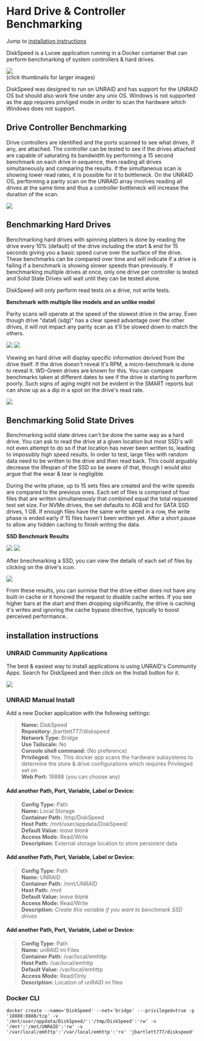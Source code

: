 # Hard Drive & Controller Benchmarking

Jump to [installation instructions](#installation-instructions)

DiskSpeed is a Lucee application running in a Docker container that can perform benchmarking of system controllers & hard drives.

<a href="https://www.strangejourney.net/github/diskspeed/DiskSpeed_Main.png" target="_blank"><img src="https://www.strangejourney.net/github/diskspeed/DiskSpeed_Main_thumb.png"></a><br>
(click thumbnails for larger images)

DiskSpeed was designed to run on UNRAID and has support for the UNRAID OS but should also work fine under any unix OS. Windows is not supported as the app requires privliged mode in order to scan the hardware which Windows does not support.

## Drive Controller Benchmarking
Drive controllers are identified and the ports scanned to see what drives, if any, are attached. The controller can be tested to see if the drives attached are capable of saturating its bandwidth by performing a 15 second benchmark on each drive in sequence,
then reading all drives simultaneously and comparing the results. If the simultaneous scan is showing lower read rates, it is possible for it to bottleneck. On the UNRAID OS, performing a parity scan on the UNRAID array involves reading all drives at the same
time and thus a controller bottleneck will increase the duration of the scan.

<a href="https://www.strangejourney.net/github/diskspeed/Controller_Benchmark.png" target="_blank"><img src="https://www.strangejourney.net/github/diskspeed/Controller_Benchmark_thumb.png"></a>

## Benchmarking Hard Drives

Benchmarking hard drives with spinning platters is done by reading the drive every 10% (default) of the drive including the start & end for 15 seconds giving you a basic speed curve over the surface of the drive. These benchmarks can be compared over time
and will indicate if a drive is failing if a benchmark is showing slower speeds than previously. If benchmarking multiple drives at once, only one drive per controller is tested and Solid State Drives will wait until they can be tested alone.

DiskSpeed will only perform read tests on a drive, not write tests.

**Benchmark with multiple like models and an unlike model**

Parity scans will operate at the speed of the slowest drive in the array. Even though drive "data6 (sdg)" has a clear speed advantage over the other drives, it will not impact any parity scan as it'll be slowed down to match the others.

<a href="https://www.strangejourney.net/github/diskspeed/SpinnerBenchmark1.png" target="_blank"><img src="https://www.strangejourney.net/github/diskspeed/SpinnerBenchmark1_thumb.png"></a>
<a href="https://www.strangejourney.net/github/diskspeed/SpinnerBenchmark3.png" target="_blank"><img src="https://www.strangejourney.net/github/diskspeed/SpinnerBenchmark3_thumb.png"></a>

Viewing an hard drive will display specific information derived from the drive itself. If the drive doesn't reveal it's RPM, a micro-benchmark is done to reveal it. WD-Green drives are known for this.
You can compare benchmarks taken at different dates to see if the drive is starting to perform poorly. Such signs of aging might not be evident in the SMART reports but can show up as a dip in a spot on the drive's read rate.

<a href="https://www.strangejourney.net/github/diskspeed/SpinnerBenchmark2.png" target="_blank"><img src="https://www.strangejourney.net/github/diskspeed/SpinnerBenchmark2_thumb.png"></a>

## Benchmarking Solid State Drives

Benchmarking solid state drives can't be done the same way as a hard drive. You can ask to read the drive at a given location but most SSD's will not even attempt to do so if that location has never been written to, leading to impossibly high speed results.
In order to test, large files with random data need to be written to the drive and then read back. This could arguably decrease the lifespan of the SSD so be aware of that, though I would also argue that the wear & tear is negligible.

During the write phase, up to 15 sets files are created and the write speeds are compared to the previous ones. Each set of files is comprised of four files that are written simultaneously that combined equal the total requested test set size. For NVMe drives,
the set defaults to 4GB and for SATA SSD drives, 1 GB. If enough files have the same write speed in a row, the write phase is ended early if 15 files haven't been written yet. After a short pause to allow any hidden caching to finish writing the data.

**SSD Benchmark Results**

<a href="https://www.strangejourney.net/github/diskspeed/SSDBenchmark1.png" target="_blank"><img src="https://www.strangejourney.net/github/diskspeed/SSDBenchmark1_thumb.png"></a>
<a href="https://www.strangejourney.net/github/diskspeed/SSDBenchmark2.png" target="_blank"><img src="https://www.strangejourney.net/github/diskspeed/SSDBenchmark2_thumb.png"></a>

After bnechmarking a SSD, you can view the details of each set of files by clicking on the drive's icon.

<a href="https://www.strangejourney.net/github/diskspeed/SSDBenchmark3.png" target="_blank"><img src="https://www.strangejourney.net/github/diskspeed/SSDBenchmark3_thumb.png"></a>

From these results, you can surmise that the drive either does not have any built-in cache or it honored the request to disable cache writes. If you see higher bars at the start and then dropping significantly, the drive is caching it's writes and ignoring the
cache bypass directive, typically to boost perceived performance..



## installation instructions

### UNRAID Community Applications

The best & easiest way to install applications is using UNRAID's Community Apps. Search for DiskSpeed and then click on the Install button for it.

<img src="https://www.strangejourney.net/github/diskspeed/InstallCA.png">

### UNRAID Manual Install

Add a new Docker application with the following settings:<br>
> **Name:** DiskSpeed<br>
**Repository:** jbartlett777/diskspeed<br>
**Network Type:** Bridge<br>
**Use Tailscale:** No<br>
**Console shell command:** (No preference)<br>
**Privileged:** Yes. This docker app scans the hardware subsystems to determine the store & drive configurations which requires Privileged set on<br>
**Web Port:** 18888 (you can choose any)<br>

#### Add another Path, Port, Variable, Label or Device:<br>
> **Config Type:** Path<br>
**Name:** Local Storage<br>
**Container Path:** /tmp/DiskSpeed<br>
**Host Path:** /mnt/user/appdata/DiskSpeed/<br>
**Default Value:** _leave blank_<br>
**Access Mode:** Read/Write<br>
**Description:** External storage location to store persistent data

#### Add another Path, Port, Variable, Label or Device:<br>
> **Config Type:** Path<br>
**Name:** UNRAID<br>
**Container Path:** /mnt/UNRAID<br>
**Host Path:** /mnt<br>
**Default Value:** _leave blank_<br>
**Access Mode:** Read/Write<br>
**Description:** _Create this variable if you want to benchmark SSD drives_

#### Add another Path, Port, Variable, Label or Device:<br>
> **Config Type:** Path<br>
**Name:** unRAID ini Files<br>
**Container Path:** /var/local/emhttp<br>
**Host Path:** /var/local/emhttp<br>
**Default Value:** /var/local/emhttp<br>
**Access Mode:** Read/Only<br>
**Description:** Location of unRAID ini files

### Docker CLI

```
docker create --name='DiskSpeed' --net='bridge' ---privileged=true -p '18888:8888/tcp' -v '/mnt/user/appdata/DiskSpeed/':'/tmp/DiskSpeed':'rw' -v '/mnt':'/mnt/UNRAID':'rw' -v '/var/local/emhttp':'/var/local/emhttp':'ro' 'jbartlett777/diskspeed'
```

